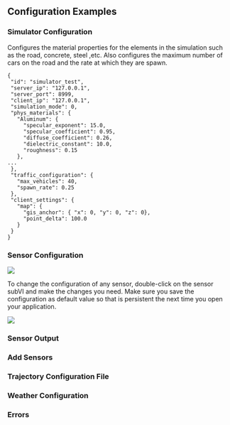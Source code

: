 ## Configuration Examples

### Simulator Configuration
Configures the material properties for the elements in the simulation such as the road, concrete, steel ,etc. Also configures the maximum number of cars on the road and the rate at which they are spawn. 

```
{
 "id": "simulator_test",
 "server_ip": "127.0.0.1",
 "server_port": 8999,
 "client_ip": "127.0.0.1",
 "simulation_mode": 0,
 "phys_materials": {
   "Aluminum": {
     "specular_exponent": 15.0,
     "specular_coefficient": 0.95,
     "diffuse_coefficient": 0.26,
     "dielectric_constant": 10.0,
     "roughness": 0.15
   },
...
 },
 "traffic_configuration": {
   "max_vehicles": 40,
   "spawn_rate": 0.25
 },
 "client_settings": {
   "map": {
     "gis_anchor": { "x": 0, "y": 0, "z": 0},
     "point_delta": 100.0
   }
 }
}
```


### Sensor Configuration

<p class="img_container">
<img class="lg_img" src="https://github.com/monoDriveIO/client/raw/master/WikiPhotos/LV_client/sensors/mono__camerac.png"/>
</p>

To change the configuration of any sensor, double-click on the sensor subVI and make the changes you need. 
Make sure you save the configuration as default value so that is persistent the next time you open your application.

<div class="img_container">
    <img class='wide_img' src="https://github.com/monoDriveIO/documentation/raw/links_and_giffs/docs/LV_client/quick_start_img/sensor_file.png"/>
</div>


### Sensor Output

### Add Sensors

### Trajectory Configuration File

### Weather Configuration 

### Errors